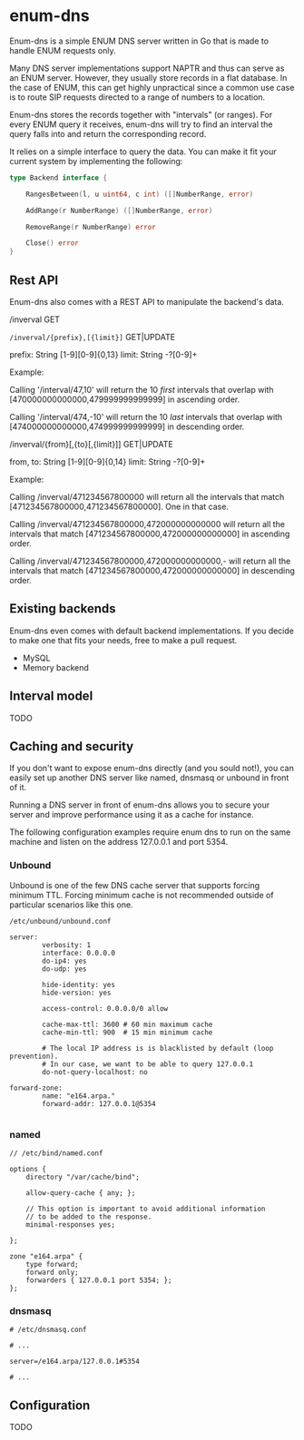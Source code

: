 # enum-dns

Enum-dns is a simple ENUM DNS server written in Go that is made to handle ENUM requests only.
 
Many DNS server implementations support NAPTR and thus can serve as an ENUM server. However, they usually store records in a flat database. In the case of ENUM, this can get highly unpractical since a common use case is to route SIP requests directed to a range of numbers to a location.

Enum-dns stores the records together with "intervals" (or ranges). For every ENUM query it receives, enum-dns will try to find an interval the query falls into and return the corresponding record.
  
It relies on a simple interface to query the data. You can make it fit your current system by implementing the following: 
  
```go
type Backend interface {

	RangesBetween(l, u uint64, c int) ([]NumberRange, error)

	AddRange(r NumberRange) ([]NumberRange, error)

	RemoveRange(r NumberRange) error

	Close() error
}
```

## Rest API

Enum-dns also comes with a REST API to manipulate the backend's data. 

/inverval GET

`/inverval/{prefix},[{limit}]` GET|UPDATE

prefix: String [1-9][0-9]{0,13}
limit: String -?[0-9]+

Example: 

Calling '/interval/47,10' will return the 10 *first* intervals that overlap with [470000000000000,479999999999999] in ascending order.

Calling '/interval/474,-10' will return the 10 *last* intervals that overlap with [474000000000000,474999999999999] in descending order.

/inverval/{from}[,{to}[,{limit}]] GET|UPDATE

from, to: String [1-9][0-9]{0,14} 
limit: String -?[0-9]+

Example:

Calling /inverval/471234567800000 will return all the intervals that match [471234567800000,471234567800000]. One in that case.

Calling /inverval/471234567800000,472000000000000 will return all the intervals that match [471234567800000,472000000000000] in ascending order.

Calling /inverval/471234567800000,472000000000000,- will return all the intervals that match [471234567800000,472000000000000] in descending order.
 
## Existing backends

Enum-dns even comes with default backend implementations. If you decide to make one that fits your needs, free to make a pull request.
 
* MySQL
* Memory backend

## Interval model

TODO  

## Caching and security

If you don't want to expose enum-dns directly (and you sould not!), you can easily set up another DNS server like named, dnsmasq or unbound in front of it.
 
 Running a DNS server in front of enum-dns allows you to secure your server and improve performance using it as a cache for instance.

The following configuration examples require enum dns to run on the same machine and listen on the address 127.0.0.1 and port 5354.

### Unbound

Unbound is one of the few DNS cache server that supports forcing minimum TTL. Forcing minimum cache is not recommended outside of particular scenarios like this one. 

```
/etc/unbound/unbound.conf

server:
        verbosity: 1
        interface: 0.0.0.0
        do-ip4: yes
        do-udp: yes
        
        hide-identity: yes
        hide-version: yes
        
        access-control: 0.0.0.0/0 allow
        
        cache-max-ttl: 3600 # 60 min maximum cache
        cache-min-ttl: 900  # 15 min minimum cache
        
        # The local IP address is is blacklisted by default (loop prevention).
        # In our case, we want to be able to query 127.0.0.1
        do-not-query-localhost: no
        
forward-zone:
        name: "e164.arpa."
        forward-addr: 127.0.0.1@5354
        
```

### named

```
// /etc/bind/named.conf

options {
    directory "/var/cache/bind";
    
    allow-query-cache { any; };
    
    // This option is important to avoid additional information
    // to be added to the response.
    minimal-responses yes;
    
};

zone "e164.arpa" {
    type forward;
    forward only;
    forwarders { 127.0.0.1 port 5354; };
};

```

### dnsmasq

```
# /etc/dnsmasq.conf

# ...

server=/e164.arpa/127.0.0.1#5354

# ...
```

## Configuration

TODO